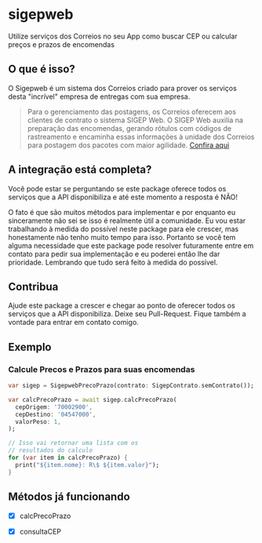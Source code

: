 # sigepweb

Utilize serviços dos Correios no seu App como buscar CEP ou calcular preços e prazos de encomendas

## O que é isso?

O Sigepweb é um sistema dos Correios criado para prover os serviços desta "incrível" empresa de entregas com sua empresa.

> Para o gerenciamento das postagens, os Correios oferecem aos clientes de contrato o sistema SIGEP Web.
> O SIGEP Web auxilia na preparação das encomendas, gerando rótulos com códigos de rastreamento e encaminha essas informações à unidade dos Correios para postagem dos pacotes com maior agilidade.
> [Confira aqui](http://www.correios.com.br/logistica/e-commerce/solucoes-correios-para-o-e-commerce)

## A integração está completa?

Você pode estar se perguntando se este package oferece todos os serviços que a API disponibiliza e até este momento a resposta é NÃO!

O fato é que são muitos métodos para implementar e por enquanto eu sinceramente não sei se isso é realmente útil a comunidade. Eu vou estar trabalhando à medida do possível neste package para ele crescer, mas honestamente não tenho muito tempo para isso. Portanto se você tem alguma necessidade que este package pode resolver futuramente entre em contato para pedir sua implementação e eu poderei então lhe dar prioridade. Lembrando que tudo será feito à medida do possível.

## Contribua

Ajude este package a crescer e chegar ao ponto de oferecer todos os serviços que a API disponibiliza. Deixe seu Pull-Request. Fique também a vontade para entrar em contato comigo.

## Exemplo

### Calcule Precos e Prazos para suas encomendas

```dart
var sigep = SigepwebPrecoPrazo(contrato: SigepContrato.semContrato());

var calcPrecoPrazo = await sigep.calcPrecoPrazo(
  cepOrigem: '70002900',
  cepDestino: '04547000',
  valorPeso: 1,
);

// Isso vai retornar uma lista com os 
// resultados do calculo
for (var item in calcPrecoPrazo) {
  print("${item.nome}: R\$ ${item.valor}");
}
```

## Métodos já funcionando

 - [x] calcPrecoPrazo
 - [x] consultaCEP
 